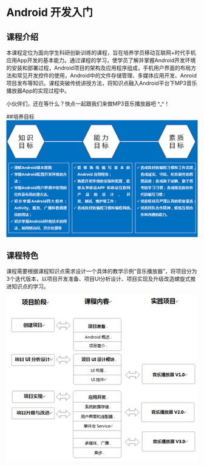 # Android 开发入门

## 课程介绍

本课程定位为面向学生科研创新训练的课程，旨在培养学员移动互联网+时代手机应用App开发的基本能力。通过课程的学习，使学员了解并掌握Android开发环境的安装和部署过程，Android项目的架构及应用程序组成，手机用户界面的布局方法和常见开发控件的使用，Android中的文件存储管理、多媒体应用开发、Anroid项目发布等知识。课程突破传统讲授方法，将知识点融入Android平台下MP3音乐播放器App的实现过程中。

小伙伴们，还在等什么？快点一起跟我们来做MP3音乐播放器吧  ^_^！

##培养目标
![training_target.png](/images/introduce/training_target.png)

## 课程特色
课程需要根据课程知识点需求设计一个具体的教学示例“音乐播放器”，将项目分为3个迭代版本，以项目开发准备、项目UI分析设计、项目实现及升级改造螺旋式推进知识点的学习。

![course_characteristics.png](images/introduce/course_characteristics.png)

